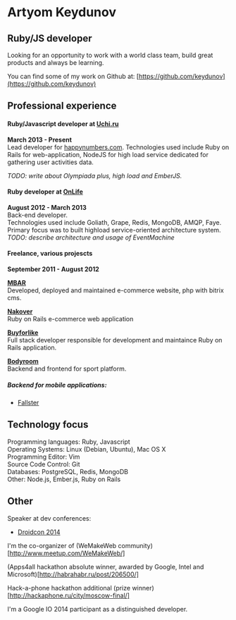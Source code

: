 Artyom Keydunov
===============

Ruby/JS developer
--------------

Looking for an opportunity to work with a world class team, build great products and always be learning.  

You can find some of my work on Github at: [https://github.com/keydunov](https://github.com/keydunov)      


Professional experience
----------------------

#### Ruby/Javascript developer at [Uchi.ru](http://uchi.ru/)
__March 2013 - Present__   
Lead developer for [happynumbers.com](http://happynumbers.com/).
Technologies used include Ruby on Rails for web-application, 
NodeJS for high load service dedicated for gathering user activities data.

_TODO: write about Olympiada plus, high load and EmberJS._


#### Ruby developer at [OnLife](http://onlifegroup.com/)
__August 2012 - March 2013__   
Back-end developer.   
Technologies used include Goliath, Grape, Redis, MongoDB, AMQP, Faye.
Primary focus was to built highload service-oriented architecture system.
_TODO: describe architecture and usage of EventMachine_


#### Freelance, various projescts
__September 2011 - August 2012__  

__[MBAR](http://www.mbar.ru)__   
Developed, deployed and maintained e-commerce website, php with bitrix cms.

__[Nakover](http://nakover.ru/)__   
Ruby on Rails e-commerce web application

__[Buyforlike](http://www.buyforlike.com)__  
Full stack developer responsible for development and maintaince Ruby on Rails application.   

__[Bodyroom](http://www.bodyroom.com)__   
Backend and frontend for sport platform.

##### Backend for mobile applications:
  * [Fallster](https://itunes.apple.com/ru/app/fallster/id728374875?mt=8)


Technology focus
----------------
Programming languages: Ruby, Javascript   
Operating Systems: Linux (Debian, Ubuntu), Mac OS X      
Programming Editor: Vim     
Source Code Control: Git     
Databases: PostgreSQL, Redis, MongoDB     
Other: Node.js, Ember.js, Ruby on Rails   


Other
-----

Speaker at dev conferences: 
  * [Droidcon 2014](http://ru.droidcon.com/2014/rapid-mobile-apps-development/)

I'm the co-organizer of (WeMakeWeb community)[http://www.meetup.com/WeMakeWeb/]

(Apps4all hackathon absolute winner, awarded by Google, Intel and Microsoft)[http://habrahabr.ru/post/206500/]

Hack-a-phone hackathon additional (prize winner)[http://hackaphone.ru/city/moscow-final/]

I'm a Google IO 2014 participant as a distinguished developer.
